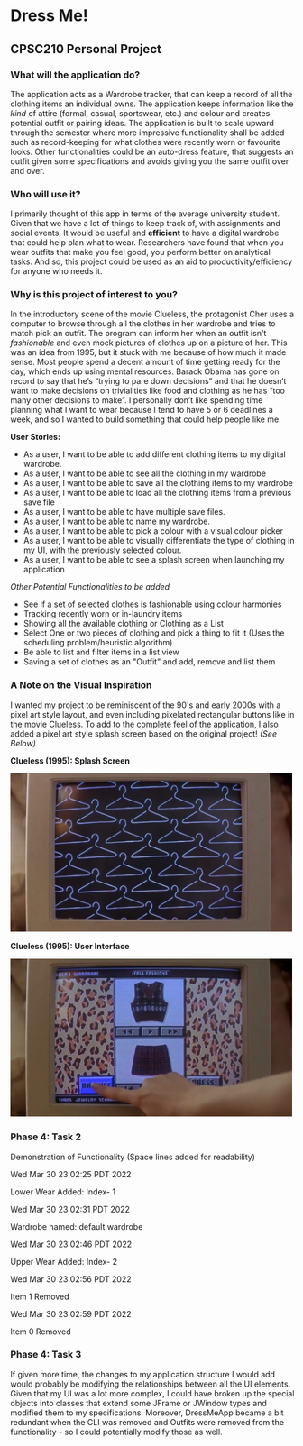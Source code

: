
# Dress Me!

## CPSC210 Personal Project

### What will the application do?

The application acts as a Wardrobe tracker, that can keep a record of all the clothing items an individual owns. 
The application keeps information like the *kind* of attire (formal, casual, sportswear, etc.) and colour and creates 
potential outfit or pairing ideas. The application is built to scale upward through the semester where more impressive 
functionality shall be added such as record-keeping for what clothes were recently worn or favourite looks. Other 
functionalities could be an auto-dress feature, that suggests an outfit given some specifications and avoids giving you 
the same outfit over and over.

### Who will use it?

I primarily thought of this app in terms of the average university student. Given that we have a lot of things to keep 
track of, with assignments and social events, It would be useful and **efficient** to have a digital wardrobe that could
help plan what to wear. Researchers have found that when you wear outfits that make you feel good, you perform better on
analytical tasks. And so, this project could be used as an aid to productivity/efficiency for anyone who needs it.

### Why is this project of interest to you?

In the introductory scene of the movie Clueless, the protagonist Cher uses a computer to browse through all the clothes 
in her wardrobe and tries to match pick an outfit. The program can inform her when an outfit isn't *fashionable* and 
even mock pictures of clothes up on a picture of her. This was an idea from 1995, but it stuck with me because of how 
much it made sense. Most people spend a decent amount of time getting ready for the day, which ends up using mental 
resources. Barack Obama has gone on record to say that he’s “trying to pare down decisions” and that he doesn’t want to 
make decisions on trivialities like food and clothing as he has “too many other decisions to make”. I personally don’t 
like spending time planning what I want to wear because I tend to have 5 or 6 deadlines a week, and so I wanted to build
something that could help people like me.



**User Stories:**
- As a user, I want to be able to add different clothing items to my digital wardrobe.
- As a user, I want to be able to see all the clothing in my wardrobe
- As a user, I want to be able to save all the clothing items to my wardrobe
- As a user, I want to be able to load all the clothing items from a previous save file
- As a user, I want to be able to have multiple save files.
- As a user, I want to be able to name my wardrobe.
- As a user, I want to be able to pick a colour with a visual colour picker
- As a user, I want to be able to visually differentiate the type of clothing in my UI, with the previously selected 
colour.
- As a user, I want to be able to see a splash screen when launching my application

*Other Potential Functionalities to be added*
- See if a set of selected clothes is fashionable using colour harmonies
- Tracking recently worn or in-laundry items
- Showing all the available clothing or Clothing as a List
- Select One or two pieces of clothing and pick a thing to fit it (Uses the scheduling problem/heuristic algorithm)
- Be able to list and filter items in a list view
- Saving a set of clothes as an "Outfit" and add, remove and list them

### A Note on the Visual Inspiration

I wanted my project to be reminiscent of the 90's and early 2000s with a pixel art style layout, and even including
pixelated rectangular buttons like in the movie Clueless. To add to the complete feel of the application, I also
 added a pixel art style splash screen based on the original project! *(See Below)*

**Clueless (1995): Splash Screen**

<img src="assets/CluelessSplash.png" alt="Splash Screen" title="Clueless Splash Screen" width="500"/>

**Clueless (1995): User Interface**

<img src="assets/CluelessUI.png" alt="UI" title="Clueless User Interface" width="500"/>


### Phase 4: Task 2
Demonstration of Functionality (Space lines added for readability)

Wed Mar 30 23:02:25 PDT 2022

Lower Wear Added: Index- 1

Wed Mar 30 23:02:31 PDT 2022

Wardrobe named: default wardrobe

Wed Mar 30 23:02:46 PDT 2022

Upper Wear Added: Index- 2

Wed Mar 30 23:02:56 PDT 2022

Item 1 Removed

Wed Mar 30 23:02:59 PDT 2022

Item 0 Removed

### Phase 4: Task 3
If given more time, the changes to my application structure I would add would probably be modifying the relationships
between all the UI elements. Given that my UI was a lot more complex, I could have broken up the special objects into
classes that extend some JFrame or JWindow types and modified them to my specifications. Moreover, DressMeApp became a
bit redundant when the CLI was removed and Outfits were removed from the functionality - so I could potentially
modify those as well.